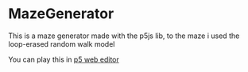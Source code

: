 # MazeGenerator
This is a maze generator made with the p5js lib, to the maze i used the loop-erased random walk model

You can play this in [p5 web editor](https://editor.p5js.org/Enzzx/sketches/DEHqtHe0P)
